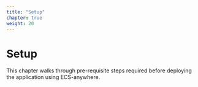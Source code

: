 ```yaml
---
title: "Setup"
chapter: true
weight: 20
---
```


# Setup

This chapter walks through pre-requisite steps required before deploying the application using ECS-anywhere.
